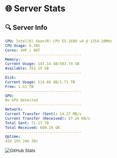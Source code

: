 # 🌐 Server Stats
## 🔍 Server Info
```yaml
CPU: Intel(R) Xeon(R) CPU E5-2699 v4 @ 1254.10MHz
CPU Usage: 6.30%
Cores: 44P | 88T
-----------------------------------
Memory:
Current Usage: 147.14 GB/503.74 GB
Available: 353.15 GB
-----------------------------------
Disk:
Current Usage: 114.66 GB/1.71 TB
Free: 1.51 TB
-----------------------------------
GPU:
No GPU detected
-----------------------------------
Network:
Current Transfer (Sent): 14.27 MB/s
Current Transfer (Received): 57.26 KB/s
Total Sent: 71.17 TB
Total Received: 600.19 GB
-----------------------------------
Uptime:
42d 15h 24m 38s
```
![GitHub Stats](https://img.shields.io/badge/Updated-2025-04-19_12:47:27-blue)